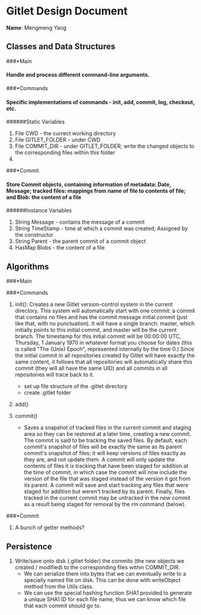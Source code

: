 # Gitlet Design Document

**Name**: Mengmeng Yang

## Classes and Data Structures

###*Main
#### Handle and process different command-line arguments.

###*Commands
#### Specific implementations of commands - init, add, commit, log, checkout, etc.
######Static Variables
1. File CWD - the currect working directory
2. File GITLET_FOLDER - under CWD
3. File COMMIT_DIR - under GITLET_FOLDER; write the changed objects 
to the corresponding files within this folder
4. 

###*Commit
#### Store Commit objects, containing information of metadata: Date, Message; tracked files: mappings from name of file to contents of file; and Blob: the content of a file

######Instance Variables
1. String Message - contains the message of a commit
2. String TimeStamp - time at which a commit was created; Assigned 
by the constructor
3. String Parent - the parent commit of a commit object
4. HasMap Blobs - the content of a file


## Algorithms

###*Main

###*Commands
1. init(): Creates a new Gitlet version-control system in the current directory. This system will automatically start with one commit: a commit that contains no files and has the commit message initial commit (just like that, with no punctuation). It will have a single branch: master, which initially points to this initial commit, and master will be the current branch. The timestamp for this initial commit will be 00:00:00 UTC, Thursday, 1 January 1970 in whatever format you choose for dates (this is called "The (Unix) Epoch", represented internally by the time 0.) Since the initial commit in all repositories created by Gitlet will have exactly the same content, it follows that all repositories will automatically share this commit (they will all have the same UID) and all commits in all repositories will trace back to it.
   * set up file structure of the .gitlet directory
   * create .gitlet folder

2. add()

3. commit()
   * Saves a snapshot of tracked files in the current commit and staging area so they can be restored at a later time, creating a new commit. The commit is said to be tracking the saved files. By default, each commit's snapshot of files will be exactly the same as its parent commit's snapshot of files; it will keep versions of files exactly as they are, and not update them. A commit will only update the contents of files it is tracking that have been staged for addition at the time of commit, in which case the commit will now include the version of the file that was staged instead of the version it got from its parent. A commit will save and start tracking any files that were staged for addition but weren't tracked by its parent. Finally, files tracked in the current commit may be untracked in the new commit as a result being staged for removal by the rm command (below).

###*Commit

1. A bunch of getter methods?

## Persistence

1. Write/save onto disk (.gitlet folder) the commits (the new objects 
we created / modified) to the corresponding files within COMMIT_DIR.
   * We can serialize them into bytes that we can eventually write to a 
   specially named file on disk. This can be done with writeObject 
   method from the Utils class.
   * We can use the special hashing function SHA1 provided to generate
   a unique SHA1 ID for each file name, thus we can know which file that
   each commit should go to.
   


